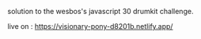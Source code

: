 solution to the wesbos's javascript 30 drumkit challenge.

live on : https://visionary-pony-d8201b.netlify.app/
